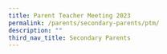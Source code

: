 ```yaml
---
title: Parent Teacher Meeting 2023
permalink: /parents/secondary-parents/ptm/
description: ""
third_nav_title: Secondary Parents
---
```

